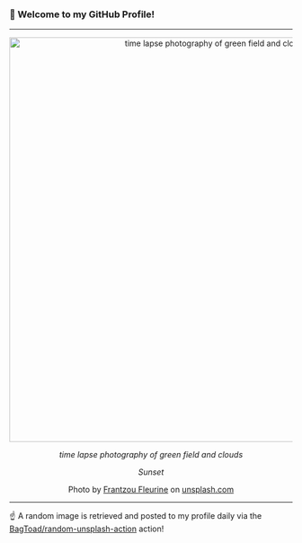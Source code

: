 ### 👋 Welcome to my GitHub Profile!

----

<div align="center">
  <img width="720" src="https://images.unsplash.com/photo-1430778643786-afad072a0bb1?crop=entropy&cs=tinysrgb&fit=max&fm=jpg&ixid=M3w1NTI0OTR8MHwxfHJhbmRvbXx8fHx8fHx8fDE3NDk1MzYwOTd8&ixlib=rb-4.1.0&q=80&w=1080" alt="time lapse photography of green field and clouds">
  
  <em>time lapse photography of green field and clouds</em>
  
  <em>Sunset</em>
  
  Photo by [Frantzou Fleurine](null) on [unsplash.com](https://unsplash.com/)
</div>

----

☝️ A random image is retrieved and posted to my profile daily via the [BagToad/random-unsplash-action](https://github.com/BagToad/random-unsplash-action) action!
